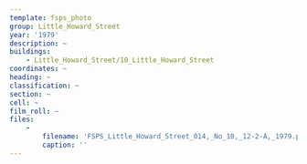 ```yaml
---
template: fsps_photo
group: Little_Howard_Street
year: '1979'
description: ~
buildings:
    - Little_Howard_Street/10_Little_Howard_Street
coordinates: ~
heading: ~
classification: ~
section: ~
cell: ~
film_roll: ~
files:
    -
        filename: 'FSPS_Little_Howard_Street_014,_No_10,_12-2-A,_1979.png'
        caption: ''
---
```

